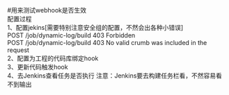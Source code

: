 #用来测试webhook是否生效</br>
配置过程</br>
1、配置jekins[需要特别注意安全组的配置，不然会出各种小错误]</br>
POST /job/dynamic-log/build    403 Forbidden </br>
POST /job/dynamic-log/build    403 No valid crumb was included in the request </br>
2、配置为工程的代码库绑定hook</br>
3、更新代码触发hook</br>
4、去Jenkins查看任务是否执行
注意：Jenkins要去构建任务栏看，不然容易看不到输出
